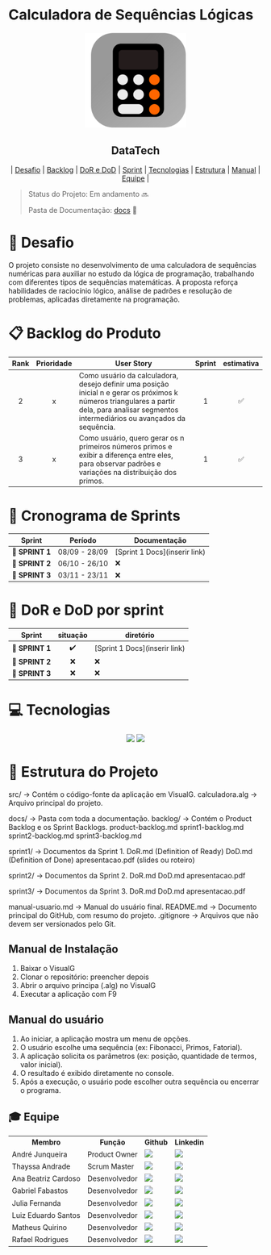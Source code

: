 # Calculadora de Sequências Lógicas


<p align="center">
      <img src="https://github.com/DataTech-API/1-Semestre/blob/main/calculator-7181192_1280.png?raw=true" width="200">
      <h2 align="center"> DataTech</h2>
</p>

<p align="center">
  | <a href ="#desafio"> Desafio</a>  |
  <a href ="#backlog"> Backlog</a>  |
  <a href ="#dod">DoR e DoD</a>  |
  <a href ="#sprint"> Sprint</a>  |
  <a href ="#tecnologias">Tecnologias</a> |
  <a href ="#estrutura">Estrutura</a> |
  <a href ="#manual">Manual</a>  | 
  <a href ="#equipe"> Equipe</a> |
</p>

> Status do Projeto: Em andamento  🔜 
>
> Pasta de Documentação: [docs](https://github.com/BuzzTech-API/API_ADS_6SEMESTE_2025.1/tree/3654bbe4c31871860d98d7713f567d4dbefdb853/docs) 📄


# 🏅 Desafio <a id="desafio"></a>

O projeto consiste no desenvolvimento de uma calculadora de sequências numéricas para auxiliar no estudo da lógica de programação, trabalhando com diferentes tipos de sequências matemáticas.
A proposta reforça habilidades de raciocínio lógico, análise de padrões e resolução de problemas, aplicadas diretamente na programação.

# 📋 Backlog do Produto <a id="backlog"></a>

| Rank | Prioridade | User Story                                                                                                                                                                                                     | Sprint | estimativa |
| :--: | :--------: | -------------------------------------------------------------------------------------------------------------------------------------------------------------------------------------------------------------- | :----: | :--------: |
|   2  |    x    | Como usuário da calculadora, desejo definir uma posição inicial n e gerar os próximos k números triangulares a partir dela, para analisar segmentos intermediários ou avançados da sequência.                     |    1   |    ✅     |
|   3  |    x    | Como usuário, quero gerar os n primeiros números primos e exibir a diferença entre eles, para observar padrões e variações na distribuição dos primos.                                                            |    1   |    ✅     |   



# 📅 Cronograma de Sprints <a id="sprint"></a>

| Sprint          |    Período    | Documentação                                     |
| --------------- | :-----------: | ------------------------------------------------ |
| 🔖 **SPRINT 1** | 08/09 - 28/09 | [Sprint 1 Docs](inserir link) |
| 🔖 **SPRINT 2** | 06/10 - 26/10 | ❌ |
| 🔖 **SPRINT 3** | 03/11 - 23/11 | ❌ |

# 📅 DoR e DoD por sprint <a id="dod"></a>

| Sprint        |   situação   | diretório                                     |
| --------------- | :-----------: | ------------------------------------------------ |
| 🔖 **SPRINT 1** | ✔️ | [Sprint 1 Docs](inserir link) |
| 🔖 **SPRINT 2** | ❌ | ❌ |
| 🔖 **SPRINT 3** | ❌ | ❌ |


# 💻 Tecnologias <a id="tecnologias"></a>
<h4 align="center">
  <a href="https://sourceforge.net/projects/visualg30/"><img src="https://img.shields.io/badge/VISUALG-8A2BE2?style=for-the-badge"></a>
  <a href="https://github.com/"><img src="https://img.shields.io/badge/github-%23121011.svg?style=for-the-badge&logo=github&logoColor=white"/></a>
  </h4>


# 📂 Estrutura do Projeto <a id="estrutura"></a>

src/ → Contém o código-fonte da aplicação em VisualG.
  calculadora.alg → Arquivo principal do projeto.

docs/ → Pasta com toda a documentação.
  backlog/ → Contém o Product Backlog e os Sprint Backlogs.
    product-backlog.md
    sprint1-backlog.md
    sprint2-backlog.md
    sprint3-backlog.md

  sprint1/ → Documentos da Sprint 1.
    DoR.md (Definition of Ready)
    DoD.md (Definition of Done)
    apresentacao.pdf (slides ou roteiro)

  sprint2/ → Documentos da Sprint 2.
    DoR.md
    DoD.md
    apresentacao.pdf

  sprint3/ → Documentos da Sprint 3.
    DoR.md
    DoD.md
    apresentacao.pdf

manual-usuario.md → Manual do usuário final.
README.md → Documento principal do GitHub, com resumo do projeto.
.gitignore → Arquivos que não devem ser versionados pelo Git.

## Manual de Instalação <a id="manual"></a>
1. Baixar o VisualG
2. Clonar o repositório: 
preencher depois 
3. Abrir o arquivo principa (.alg) no VisualG
4. Executar a aplicação com F9

## Manual do usuário
1. Ao iniciar, a aplicação mostra um menu de opções.
2. O usuário escolhe uma sequência (ex: Fibonacci, Primos, Fatorial).
3. A aplicação solicita os parâmetros (ex: posição, quantidade de termos, valor inicial).
4. O resultado é exibido diretamente no console.
5. Após a execução, o usuário pode escolher outra sequência ou encerrar o programa.

## 🎓 Equipe <a id="equipe"></a>
<div align="center">
  <table>
    <tr>
      <th>Membro</th>
      <th>Função</th>
      <th>Github</th>
      <th>Linkedin</th>
    </tr>
    <tr>
      <td>André Junqueira</td>
      <td>Product Owner</td>
      <td><a href="https://github.com/andre-sjunqueira"><img src="https://img.shields.io/badge/GitHub-100000?style=for-the-badge&logo=github&logoColor=white"></a></td>
      <td><a href="https://br.linkedin.com/in/andr%C3%A9-soares-junqueira-54668a26b"><img src="https://img.shields.io/badge/LinkedIn-0077B5?style=for-the-badge&logo=linkedin&logoColor=white"></a></td>
    </tr>
    <tr>
      <td>Thayssa Andrade</td>
      <td>Scrum Master</td>
      <td><a href="https://github.com/Thayssa-Andrade"><img src="https://img.shields.io/badge/GitHub-100000?style=for-the-badge&logo=github&logoColor=white"></a></td>
      <td><a href="https://www.linkedin.com/in/thayssa-andrade?utm_source=share&utm_campaign=share_via&utm_content=profile&utm_medium=ios_app"><img src="https://img.shields.io/badge/LinkedIn-0077B5?style=for-the-badge&logo=linkedin&logoColor=white"></a></td>
    </tr>
    <tr>
        <td>Ana Beatriz Cardoso</td>
      <td>Desenvolvedor</td>
      <td><a href="https://github.com/anabcardosos"><img src="https://img.shields.io/badge/GitHub-100000?style=for-the-badge&logo=github&logoColor=white"></a></td>
      <td><a href="https://www.linkedin.com/in/ana-cardoso-338513185"><img src="https://img.shields.io/badge/LinkedIn-0077B5?style=for-the-badge&logo=linkedin&logoColor=white"></a></td>
    </tr>
    <tr>
      <td>Gabriel Fabastos</td>
      <td>Desenvolvedor</td>
      <td><a href="https://github.com/gabrielfabastos"><img src="https://img.shields.io/badge/GitHub-100000?style=for-the-badge&logo=github&logoColor=white"></a></td>
      <td><a href="https://www.linkedin.com/in/gabrielfabastos/?utm_source=share&utm_campaign=share_via&utm_content=profile&utm_medium=android_app"><img src="https://img.shields.io/badge/LinkedIn-0077B5?style=for-the-badge&logo=linkedin&logoColor=white"></a></td>
    </tr>
    <tr>
      <td>Julia Fernanda</td>
      <td>Desenvolvedor</td>
      <td><a href="https://github.com/juliafernandasoares05-crypto"><img src="https://img.shields.io/badge/GitHub-100000?style=for-the-badge&logo=github&logoColor=white"></a></td>
      <td><a href="https://www.linkedin.com/in/j%C3%BAlia-fernanda-440714315?utm_source=share&utm_campaign=share_via&utm_content=profile&utm_medium=android_app"><img src="https://img.shields.io/badge/LinkedIn-0077B5?style=for-the-badge&logo=linkedin&logoColor=white"></a></td>
    </tr>
    <tr>
      <td>Luiz Eduardo Santos</td>
      <td>Desenvolvedor</td>
      <td><a href="https://github.com/LuizEduardoSantos"><img src="https://img.shields.io/badge/GitHub-100000?style=for-the-badge&logo=github&logoColor=white"></a></td>
      <td><a href="https://www.linkedin.com/in/luiz-eduardo-santos-a4a824199?utm_source=share&utm_campaign=share_via&utm_content=profile&utm_medium=android_app"><img src="https://img.shields.io/badge/LinkedIn-0077B5?style=for-the-badge&logo=linkedin&logoColor=white"></a></td>
    </tr>
    <tr>
      <td>Matheus Quirino </td>
      <td>Desenvolvedor</td>
      <td><a href="https://github.com/matquirin0"><img src="https://img.shields.io/badge/GitHub-100000?style=for-the-badge&logo=github&logoColor=white"></a></td>
      <td><a href="https://www.linkedin.com/in/matheus-pquirino?utm_source=share&utm_campaign=share_via&utm_content=profile&utm_medium=ios_app"><img src="https://img.shields.io/badge/LinkedIn-0077B5?style=for-the-badge&logo=linkedin&logoColor=white"></a></td>
    </tr>
    <tr>
      <td>Rafael Rodrigues</td>
      <td>Desenvolvedor</td>
      <td><a href="https://github.com/Little-Juice"><img src="https://img.shields.io/badge/GitHub-100000?style=for-the-badge&logo=github&logoColor=white"></a></td>
      <td><a href="https://www.linkedin.com/in/rafaels-rodrigues/"><img src="https://img.shields.io/badge/LinkedIn-0077B5?style=for-the-badge&logo=linkedin&logoColor=white"></a></td>
    </tr>
  </table>
</div>
